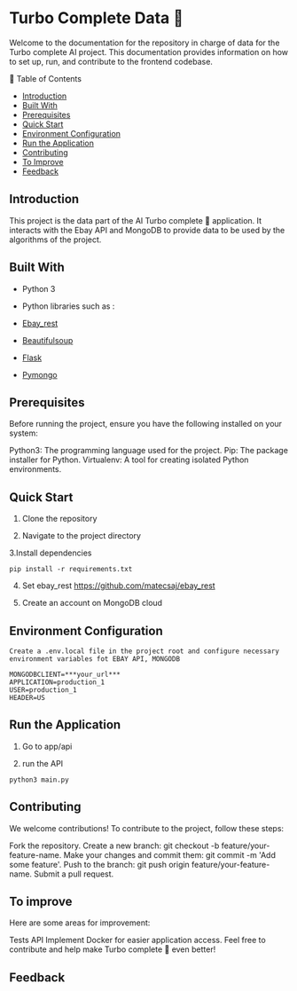 # Turbo Complete Data 📀

Welcome to the documentation for the repository in charge of data for the Turbo complete  AI project. This documentation provides information on how to set up, run, and contribute to the frontend codebase.

📜 Table of Contents

- [Introduction](#introduction)
- [Built With](#build-with)
- [Prerequisites](#prerequisites)
- [Quick Start](#quick_start)
- [Environment Configuration](#environment-configuration)
- [Run the Application](#run-the-application)
- [Contributing](#contributing)
- [To Improve](#to-improve)
- [Feedback](#feedback)


## Introduction
This project is the data part of the AI Turbo complete 🚀 application. It interacts with the Ebay API and MongoDB  to provide data to be used by the algorithms of the project.

## Built With
- Python 3
- Python libraries such as : 

- [Ebay_rest](https://github.com/matecsaj/ebay_rest)
- [Beautifulsoup](https://pypi.org/project/beautifulsoup4/)
- [Flask](https://flask.palletsprojects.com/en/3.0.x/)
- [Pymongo](https://pymongo.readthedocs.io/en/stable/tutorial.html)


## Prerequisites
Before running the project, ensure you have the following installed on your system:

Python3: The programming language used for the project.
Pip: The package installer for Python.
Virtualenv: A tool for creating isolated Python environments.

## Quick Start

1. Clone the repository

2. Navigate to the project directory

3.Install dependencies

```
pip install -r requirements.txt
```

4. Set ebay_rest
https://github.com/matecsaj/ebay_rest

5. Create an account on MongoDB cloud


## Environment Configuration
```
Create a .env.local file in the project root and configure necessary environment variables fot EBAY API, MONGODB

MONGODBCLIENT=***your_url***
APPLICATION=production_1
USER=production_1
HEADER=US
```

## Run the Application

1. Go to app/api

2. run the API
```
python3 main.py
```


## Contributing
We welcome contributions! To contribute to the project, follow these steps:

Fork the repository.
Create a new branch: git checkout -b feature/your-feature-name.
Make your changes and commit them: git commit -m 'Add some feature'.
Push to the branch: git push origin feature/your-feature-name.
Submit a pull request.


## To improve
Here are some areas for improvement:

Tests API
Implement Docker for easier application access.
Feel free to contribute and help make Turbo complete 🚀 even better!

## Feedback
